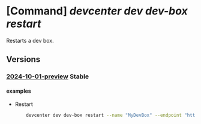 # [Command] _devcenter dev dev-box restart_

Restarts a dev box.

## Versions

### [2024-10-01-preview](/Resources/data-plane/microsoft.devcenter/L3Byb2plY3RzL3t9L3VzZXJzL3t9L2RldmJveGVzL3t9OnJlc3RhcnQ=/2024-10-01-preview.xml) **Stable**

<!-- data-plane:microsoft.devcenter /projects/{}/users/{}/devboxes/{}:restart 2024-10-01-preview -->

#### examples

- Restart
    ```bash
        devcenter dev dev-box restart --name "MyDevBox" --endpoint "https://8a40af38-3b4c-4672-a6a4-5e964b1870ed-contosodevcenter.centralus.devcenter.azure.com/" --project-name "DevProject" --user-id "00000000-0000-0000-0000-000000000000"
    ```
